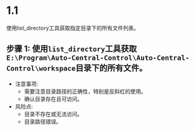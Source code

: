 # 1.1

使用list_directory工具获取指定目录下的所有文件列表。

## 步骤 1: 使用`list_directory`工具获取`E:\Program\Auto-Central-Control\Auto-Central-Control\workspace`目录下的所有文件。
- 注意事项:
  - 需要注意目录路径的正确性，特别是反斜杠的使用。
  - 确认目录存在且可访问。
- 风险点:
  - 目录不存在或无法访问。
  - 目录路径错误。

